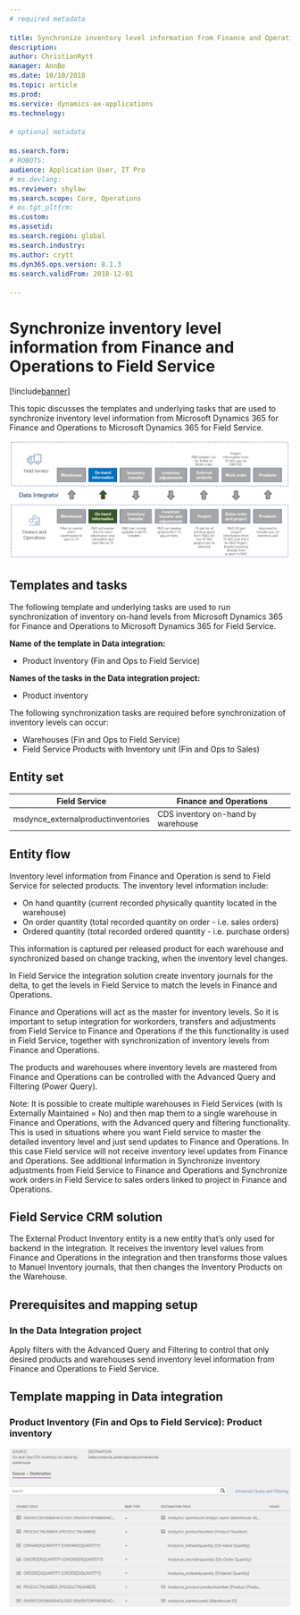```yaml
---
# required metadata

title: Synchronize inventory level information from Finance and Operations to Field Service 
description: 
author: ChristianRytt
manager: AnnBe
ms.date: 10/10/2018
ms.topic: article
ms.prod: 
ms.service: dynamics-ax-applications
ms.technology: 

# optional metadata

ms.search.form: 
# ROBOTS: 
audience: Application User, IT Pro
# ms.devlang: 
ms.reviewer: shylaw
ms.search.scope: Core, Operations
# ms.tgt_pltfrm: 
ms.custom: 
ms.assetid: 
ms.search.region: global
ms.search.industry: 
ms.author: crytt
ms.dyn365.ops.version: 8.1.3 
ms.search.validFrom: 2018-12-01

---
```


# Synchronize inventory level information from Finance and Operations to Field Service 

[!include[banner](../includes/banner.md)]

This topic discusses the templates and underlying tasks that are used to synchronize inventory level information from Microsoft Dynamics 365 for Finance and Operations to Microsoft Dynamics 365 for Field Service.

[![Synchronization of business processes between Finance and Operations and Field Service](./media/FSOnHandOW.png)](./media/FSOnHandOW.png)

## Templates and tasks
The following template and underlying tasks are used to run synchronization of inventory on-hand levels from Microsoft Dynamics 365 for Finance and Operations to Microsoft Dynamics 365 for Field Service.

**Name of the template in Data integration:**
- Product Inventory (Fin and Ops to Field Service)
  
**Names of the tasks in the Data integration project:**
- Product inventory

The following synchronization tasks are required before synchronization of inventory levels can occur:
- Warehouses (Fin and Ops to Field Service) 
- Field Service Products with Inventory unit (Fin and Ops to Sales) 

## Entity set

| Field Service                      | Finance and Operations                 |
|------------------------------------|----------------------------------------|
| msdynce_externalproductinventories | CDS inventory on-hand by warehouse     |

## Entity flow
Inventory level information from Finance and Operation is send to Field Service for selected products. The inventory level information include: 
- On hand quantity (current recorded physically quantity located in the warehouse)
- On order quantity (total recorded quantity on order - i.e. sales orders)
- Ordered quantity (total recorded ordered quantity - i.e. purchase orders)

This information is captured per released product for each warehouse and synchronized based on change tracking, when the inventory level changes.

In Field Service the integration solution create inventory journals for the delta, to get the levels in Field Service to match the levels in Finance and Operations.

Finance and Operations will act as the master for inventory levels. So it is important to setup integration for workorders, transfers and adjustments from Field Service to Finance and Operations if the this functionality is used in Field Service, together with synchronization of inventory levels from Finance and Operations.

The products and warehouses where inventory levels are mastered from Finance and Operations can be controlled with the Advanced Query and Filtering (Power Query).

Note: It is possible to create multiple warehouses in Field Services (with Is Externally Maintained = No) and then map them to a single warehouse in Finance and Operations, with the Advanced query and filtering functionality. This is used in situations where you want Field service to master the detailed inventory level and just send updates to Finance and Operations. In this case Field service will not receive inventory level updates from Finance and Operations. See additional information in Synchronize inventory adjustments from Field Service to Finance and Operations and Synchronize work orders in Field Service to sales orders linked to project in Finance and Operations.

## Field Service CRM solution
The External Product Inventory entity is a new entity that’s only used for backend in the integration. It receives the inventory level values from Finance and Operations in the integration and then transforms those values to Manuel Inventory journals, that then changes the Inventory Products on the Warehouse. 

## Prerequisites and mapping setup

### In the Data Integration project
Apply filters with the Advanced  Query and Filtering to control that only desired products and warehouses send inventory level information from Finance and Operations to Field Service.

## Template mapping in Data integration

### Product Inventory (Fin and Ops to Field Service): Product inventory

[![Template mapping in Data integration](./media/FSinventoryLevel1.png)](./media/FSinventoryLevel1.png)
